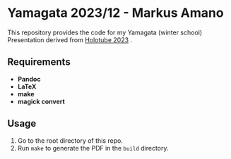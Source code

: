 # Yamagata 2023/12 - Markus Amano

This repository provides the code for my Yamagata (winter school) Presentation derived from [Holotube 2023](https://github.com/inokawazu/holotube2023) .

## Requirements
- **Pandoc**
- **LaTeX**
- **make**
- **magick convert**

## Usage
1. Go to the root directory of this repo.
2. Run `make` to generate the PDF in the `build` directory.
